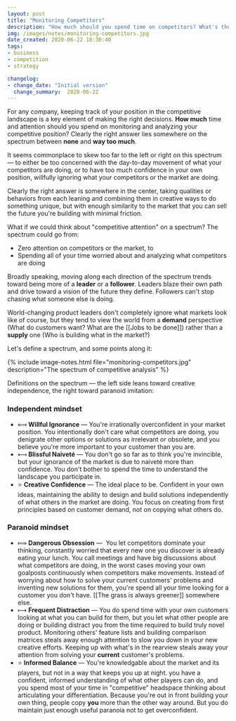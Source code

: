 ```yaml
---
layout: post
title: "Monitoring Competitors"
description: "How much should you spend time on competitors? What's the right balance of independence and paranoia?"
img: /images/notes/monitoring-competitors.jpg
date_created: 2020-06-22 18:30:40
tags:
- business
- competition
- strategy

changelog:
- change_date: "Initial version"
  change_summary:  2020-06-22
---
```


For any company, keeping track of your position in the competitive landscape is a key element of making the right decisions.
__How much__ time and attention should you spend on monitoring and analyzing your competitive position? Clearly the right answer lies somewhere on the spectrum between **none** and **way too much**.

It seems commonplace to skew too far to the left or right on this spectrum — to either be too concerned with the day-to-day movement of what your competitors are doing, or to have too much confidence in your own position, willfully ignoring what your competitors or the market are doing.

Clearly the right answer is somewhere in the center, taking qualities or behaviors from each leaning and combining them in creative ways to do something unique, but with enough similarity to the market that you can sell the future you're building with minimal friction.

What if we could think about "competitive attention" on a spectrum? The spectrum could go from:

* Zero attention on competitors or the market, to
* Spending all of your time worried about and analyzing what competitors are doing

Broadly speaking, moving along each direction of the spectrum trends toward being more of a **leader** or a **follower**. Leaders blaze their own path and drive toward a vision of the future they define. Followers can't stop chasing what someone else is doing.

World-changing product leaders don't completely ignore what markets look like of course, but they tend to view the world from a **__demand__** perspective (What do customers want? What are the [[Jobs to be done]]) rather than a **__supply__** one (Who is building what in the market?)

Let's define a spectrum, and some points along it:

{% include image-notes.html file="monitoring-competitors.jpg" description="The spectrum of competitive analysis" %}

Definitions on the spectrum — the left side leans toward creative independence, the right toward paranoid imitation:

### Independent mindset

* ⟽ **Willful Ignorance** — You're irrationally overconfident in your market position. You intentionally don't care what competitors are doing, you denigrate other options or solutions as irrelevant or obsolete, and you believe you're more important to your customer than you are.
* ⟻ **Blissful Naiveté** — You don't go so far as to think you're invincible, but your ignorance of the market is due to naiveté more than confidence. You don't bother to spend the time to understand the landscape you participate in.
* ⭐️ **Creative Confidence** — The ideal place to be. Confident in your own ideas, maintaining the ability to design and build solutions independently of what others in the market are doing. You focus on creating from first principles based on customer demand, not on copying what others do.

### Paranoid mindset

* ⟾ **Dangerous Obsession** —  You let competitors dominate your thinking, constantly worried that every new one you discover is already eating your lunch. You call meetings and have big discussions about what competitors are doing, in the worst cases moving your own goalposts continuously when competitors make movements. Instead of worrying about how to solve your current customers' problems and inventing new solutions for them, you're spend all your time looking for a customer you don't have. [[The grass is always greener]] somewhere else. 
* ⟼ **Frequent Distraction** — You do spend time with your own customers looking at what you can build for them, but you let what other people are doing or building distract you from the time required to build truly novel product. Monitoring others' feature lists and building comparison matrices steals away enough attention to slow you down in your new creative efforts. Keeping up with what's in the rearview steals away your attention from solving your __current__ customer's problems.
* ⭐️ **Informed Balance** — You're knowledgable about the market and its players, but not in a way that keeps you up at night. you have a confident, informed understanding of what other players can do, and you spend most of your time in "competitive" headspace thinking about articulating your differentiation. Because you're out in front building your own thing, people copy __you__ more than the other way around. But you do maintain just enough useful paranoia not to get overconfident.
